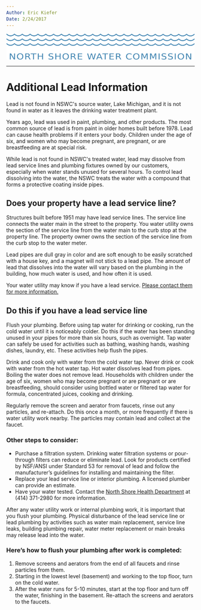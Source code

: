 ```yaml
---
Author: Eric Kiefer
Date: 2/24/2017
---
```


![nswc-logo](img/nswc-logo-long.png)  

* * *

# Additional Lead Information  

Lead is not found in NSWC's source water, Lake Michigan, and it is not found in water as it leaves the drinking water treatment plant.  

Years ago, lead was used in paint, plumbing, and other products. The most common source of lead is from paint in older homes built before 1978. Lead can cause health problems if it enters your body. Children under the age of six, and women who may become pregnant, are pregnant, or are breastfeeding are at special risk.  

While lead is not found in NSWC's treated water, lead may dissolve from lead service lines and plumbing fixtures owned by our customers, especially when water stands unused for several hours. To control lead dissolving into the water, the NSWC treats the water with a compound that forms a protective coating inside pipes.  

## Does your property have a lead service line?  

Structures built before 1951 may have lead service lines. The service line connects the water main in the street to the property. You water utility owns the section of the service line from the water main to the curb stop at the property line. The property owner owns the section of the service line from the curb stop to the water meter.  
    
Lead pipes are dull gray in color and are soft enough to be easily scratched with a house key, and a magnet will not stick to a lead pipe. The amount of lead that dissolves into the water will vary based on the plumbing in the building, how much water is used, and how often it is used.  

Your water utility may know if you have a lead service. [Please contact them for more information.](index.md#water-utilities)  

## Do this if you have a lead service line   

Flush your plumbing. Before using tap water for drinking or cooking, run the cold water until it is noticeably colder. Do this if the water has been standing unused in your pipes for more than six hours, such as overnight. Tap water can safely be used for activities such as bathing, washing hands, washing dishes, laundry, etc. These activities help flush the pipes.

Drink and cook only with water from the cold water tap. Never drink or cook with water from the hot water tap. Hot water dissolves lead from pipes. Boiling the water does not remove lead. Households with children under the age of six, women who may become pregnant or are pregnant or are breastfeeding, should consider using bottled water or filtered tap water for formula, concentrated juices, cooking and drinking.  

Regularly remove the screen and aerator from faucets, rinse out any particles, and re-attach. Do this once a month, or more frequently if there is water utility work nearby. The particles may contain lead and collect at the faucet.

### Other steps to consider: 

* Purchase a filtration system. Drinking water filtration systems or pour-through filters can reduce or eliminate lead. Look for products certified by NSF/ANSI under Standard 53 for removal of lead and follow the manufacturer’s guidelines for installing and maintaining the filter.  
* Replace your lead service line or interior plumbing.  A licensed plumber can provide an estimate.   
* Have your water tested. Contact the [North Shore Health Department](http://www.nshealthdept.org) at (414) 371-2980 for more information.  

After any water utility work or internal plumbing work, it is important that you flush your plumbing. Physical disturbance of the lead service line or lead plumbing by activities such as water main replacement, service line leaks, building plumbing repair, water meter replacement or main breaks may release lead into the water.

### Here’s how to flush your plumbing after work is completed:  

1. Remove screens and aerators from the end of all faucets and rinse particles from them.  
2. Starting in the lowest level (basement) and working to the top floor, turn on the cold water.  
3. After the water runs for 5-10 minutes, start at the top floor and turn off the water, finishing in the basement. Re-attach the screens and aerators to the faucets.   
